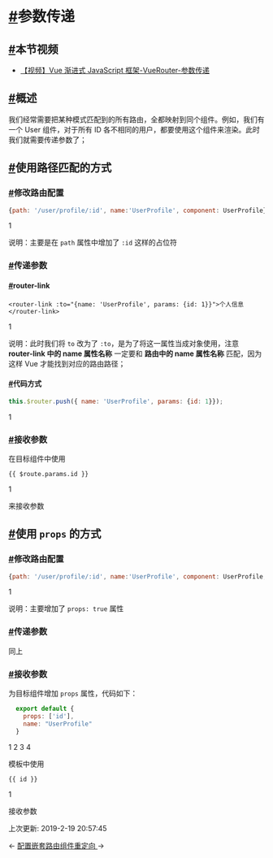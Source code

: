 # [#](https://funtl.com/zh/vue-router/参数传递.html#参数传递)参数传递

## [#](https://funtl.com/zh/vue-router/参数传递.html#本节视频)本节视频

- [【视频】Vue 渐进式 JavaScript 框架-VueRouter-参数传递](https://www.bilibili.com/video/av44056836/)

## [#](https://funtl.com/zh/vue-router/参数传递.html#概述)概述

我们经常需要把某种模式匹配到的所有路由，全都映射到同个组件。例如，我们有一个 User 组件，对于所有 ID 各不相同的用户，都要使用这个组件来渲染。此时我们就需要传递参数了；

## [#](https://funtl.com/zh/vue-router/参数传递.html#使用路径匹配的方式)使用路径匹配的方式

### [#](https://funtl.com/zh/vue-router/参数传递.html#修改路由配置)修改路由配置

```javascript
{path: '/user/profile/:id', name:'UserProfile', component: UserProfile}
```

1

说明：主要是在 `path` 属性中增加了 `:id` 这样的占位符

### [#](https://funtl.com/zh/vue-router/参数传递.html#传递参数)传递参数

#### [#](https://funtl.com/zh/vue-router/参数传递.html#router-link)router-link

```vue
<router-link :to="{name: 'UserProfile', params: {id: 1}}">个人信息</router-link>
```

1

说明：此时我们将 `to` 改为了 `:to`，是为了将这一属性当成对象使用，注意 **router-link 中的 name 属性名称** 一定要和 **路由中的 name 属性名称** 匹配，因为这样 Vue 才能找到对应的路由路径；

#### [#](https://funtl.com/zh/vue-router/参数传递.html#代码方式)代码方式

```javascript
this.$router.push({ name: 'UserProfile', params: {id: 1}});
```

1

### [#](https://funtl.com/zh/vue-router/参数传递.html#接收参数)接收参数

在目标组件中使用

```vue
{{ $route.params.id }}
```

1

来接收参数

## [#](https://funtl.com/zh/vue-router/参数传递.html#使用-props-的方式)使用 `props` 的方式

### [#](https://funtl.com/zh/vue-router/参数传递.html#修改路由配置-2)修改路由配置

```javascript
{path: '/user/profile/:id', name:'UserProfile', component: UserProfile, props: true}
```

1

说明：主要增加了 `props: true` 属性

### [#](https://funtl.com/zh/vue-router/参数传递.html#传递参数-2)传递参数

同上

### [#](https://funtl.com/zh/vue-router/参数传递.html#接收参数-2)接收参数

为目标组件增加 `props` 属性，代码如下：

```javascript
  export default {
    props: ['id'],
    name: "UserProfile"
  }
```

1
2
3
4

模板中使用

```vue
{{ id }}
```

1

接收参数

上次更新: 2019-2-19 20:57:45

← [配置嵌套路由](https://funtl.com/zh/vue-router/配置嵌套路由.html)[组件重定向 ](https://funtl.com/zh/vue-router/组件重定向.html)→